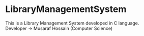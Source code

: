 # LibraryManagementSystem
This is a Library Management System developed in C language.<br>
Developer -> Musaraf Hossain (Computer Science)
